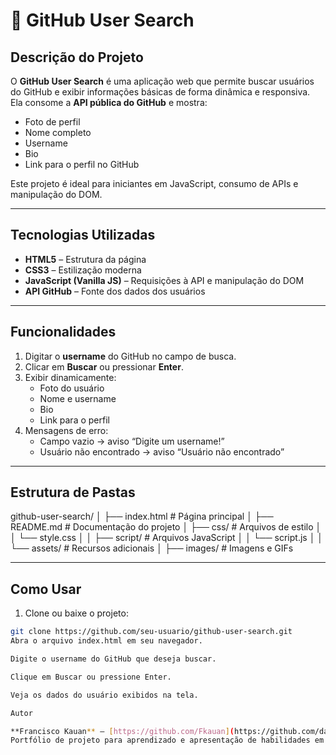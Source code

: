 # 🔎 GitHub User Search

## Descrição do Projeto
O **GitHub User Search** é uma aplicação web que permite buscar usuários do GitHub e exibir informações básicas de forma dinâmica e responsiva.  
Ela consome a **API pública do GitHub** e mostra:

- Foto de perfil  
- Nome completo  
- Username  
- Bio  
- Link para o perfil no GitHub  

Este projeto é ideal para iniciantes em JavaScript, consumo de APIs e manipulação do DOM.

---

## Tecnologias Utilizadas

- **HTML5** – Estrutura da página  
- **CSS3** – Estilização moderna  
- **JavaScript (Vanilla JS)** – Requisições à API e manipulação do DOM  
- **API GitHub** – Fonte dos dados dos usuários  

---

## Funcionalidades

1. Digitar o **username** do GitHub no campo de busca.  
2. Clicar em **Buscar** ou pressionar **Enter**.  
3. Exibir dinamicamente:
   - Foto do usuário  
   - Nome e username  
   - Bio  
   - Link para o perfil  
4. Mensagens de erro:
   - Campo vazio → aviso “Digite um username!”  
   - Usuário não encontrado → aviso “Usuário não encontrado”  

---

## Estrutura de Pastas

github-user-search/
│
├── index.html # Página principal
│
├── README.md # Documentação do projeto
│
├── css/ # Arquivos de estilo
│
│ └── style.css
│
│
├── script/ # Arquivos JavaScript
│
│ └── script.js
│
│
└── assets/ # Recursos adicionais
│
├── images/ # Imagens e GIFs

---

## Como Usar

1. Clone ou baixe o projeto:
```bash
git clone https://github.com/seu-usuario/github-user-search.git
Abra o arquivo index.html em seu navegador.

Digite o username do GitHub que deseja buscar.

Clique em Buscar ou pressione Enter.

Veja os dados do usuário exibidos na tela.

Autor

**Francisco Kauan** – [https://github.com/Fkauan](https://github.com/dashboard)
Portfólio de projeto para aprendizado e apresentação de habilidades em front-end.
